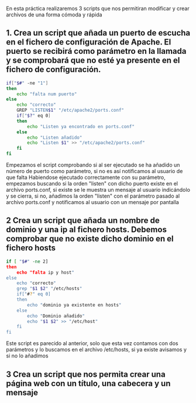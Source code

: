 En esta práctica realizaremos 3 scripts que nos permitiran modificar y crear archivos de una forma cómoda y rápida

## 1. Crea un script que añada un puerto de escucha en el fichero de configuración de Apache. El puerto se recibirá como parámetro en la llamada y se comprobará que no esté ya presente en el fichero de configuración.
```bash
if["$#" -ne "1"]
then
	echo "falta num puerto"
else 
	echo "correcto"
	GREP "LISTEN$1" "/etc/apache2/ports.conf"
	if["$?" eq 0]
	then
		echo "Listen ya encontrado en ports.conf"
	else
		echo "Listen añadido"
		echo "Listen $1" >> "/etc/apache2/ports.conf"
	fi
fi
```
Empezamos el script comprobando si al ser ejecutado se ha añadido un número de puerto como parámetro, si no es así notificamos al usuario de que falta
Habiendose ejecutado correctamente con su parámetro, empezamos buscando si la orden "listen" con dicho puerto existe en el archivo ports.conf, si existe se le muestra un mensaje al usuario indicándolo y se cierra, si no, añadimos la orden "listen" con el parámetro pasado al archivo ports.conf y notificamos al usuario con un mensaje por pantalla

## 2 Crea un script que añada un nombre de dominio y una ip al fichero hosts. Debemos comprobar que no existe dicho dominio en el fichero hosts
```bash
if [ "$#" -ne 2]
then
	echo "falta ip y host"
else
	echo "correcto"
	grep "$1 $2" "/etc/hosts"
	if["#?" eq 0]
	then
		echo "dominio ya existente en hosts"
	else
		echo "Dominio añadido"
		echo "$1 $2" >> "/etc/host"
	fi
fi
```
Este script es parecido al anterior, solo que esta vez contamos con dos parámetros y lo buscamos en el archivo /etc/hosts, si ya existe avisamos y si no lo añadimos

## 3 Crea un script que nos permita crear una página web con un título, una cabecera y un mensaje



